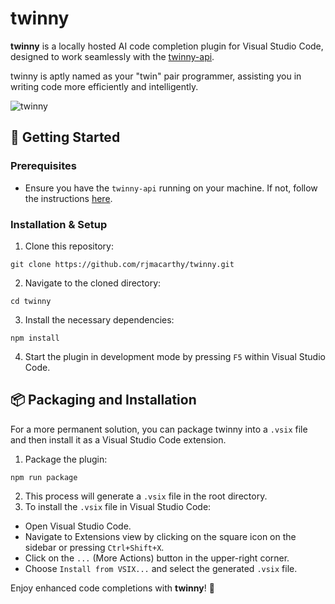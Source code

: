 # twinny

**twinny** is a locally hosted AI code completion plugin for Visual Studio Code, designed to work seamlessly with the [twinny-api](https://github.com/rjmacarthy/twinny-api).

twinny is aptly named as your "twin" pair programmer, assisting you in writing code more efficiently and intelligently.

![twinny](https://github.com/rjmacarthy/twinny/assets/5537428/92f7dacf-d6e0-4be1-93bd-48fe2b2b2893)

## 🚀 Getting Started

### Prerequisites
- Ensure you have the `twinny-api` running on your machine. If not, follow the instructions [here](https://github.com/rjmacarthy/twinny-api).

### Installation & Setup

1. Clone this repository:

```
git clone https://github.com/rjmacarthy/twinny.git
```

2. Navigate to the cloned directory:

```
cd twinny
```

3. Install the necessary dependencies:

```
npm install
```

4. Start the plugin in development mode by pressing `F5` within Visual Studio Code.

## 📦 Packaging and Installation

For a more permanent solution, you can package twinny into a `.vsix` file and then install it as a Visual Studio Code extension.

1. Package the plugin:

```
npm run package
```

2. This process will generate a `.vsix` file in the root directory. 
3. To install the `.vsix` file in Visual Studio Code:
- Open Visual Studio Code.
- Navigate to Extensions view by clicking on the square icon on the sidebar or pressing `Ctrl+Shift+X`.
- Click on the `...` (More Actions) button in the upper-right corner.
- Choose `Install from VSIX...` and select the generated `.vsix` file.

Enjoy enhanced code completions with **twinny**! 🎉
